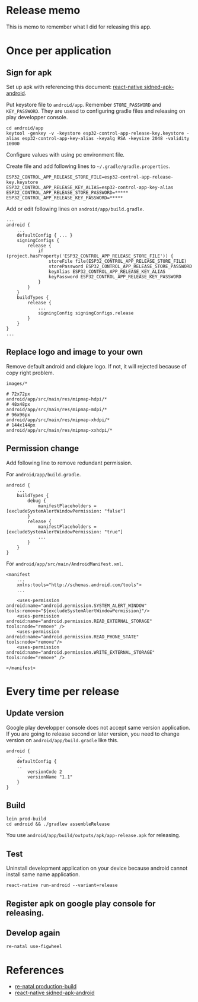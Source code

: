 # Release memo
This is memo to remember what I did for releasing this app.

# Once per application

## Sign for apk
Set up apk with referencing this document: [react-native sidned-apk-android](https://facebook.github.io/react-native/docs/signed-apk-android.html).

Put keystore file to `android/app`.
Remember `STORE_PASSWORD` and `KEY_PASSWORD`.
They are usesd to configuring gradle files and releasing on play developper console.

```
cd android/app
keytool -genkey -v -keystore esp32-control-app-release-key.keystore -alias esp32-control-app-key-alias -keyalg RSA -keysize 2048 -validity 10000
```

Configure values with using pc environment file.

Create file and add following lines to `~/.gradle/gradle.properties`.
```
ESP32_CONTROL_APP_RELEASE_STORE_FILE=esp32-control-app-release-key.keystore
ESP32_CONTROL_APP_RELEASE_KEY_ALIAS=esp32-control-app-key-alias
ESP32_CONTROL_APP_RELEASE_STORE_PASSWORD=*****
ESP32_CONTROL_APP_RELEASE_KEY_PASSWORD=*****
```

Add or edit following lines on `android/app/build.gradle`.
```
...
android {
    ...
    defaultConfig { ... }
    signingConfigs {
        release {
            if (project.hasProperty('ESP32_CONTROL_APP_RELEASE_STORE_FILE')) {
                storeFile file(ESP32_CONTROL_APP_RELEASE_STORE_FILE)
                storePassword ESP32_CONTROL_APP_RELEASE_STORE_PASSWORD
                keyAlias ESP32_CONTROL_APP_RELEASE_KEY_ALIAS
                keyPassword ESP32_CONTROL_APP_RELEASE_KEY_PASSWORD
            }
        }
    }
    buildTypes {
        release {
            ...
            signingConfig signingConfigs.release
        }
    }
}
...
```

## Replace logo and image to your own
Remove default android and clojure logo.
If not, it will rejected because of copy right problem.

```
images/*
```

```
# 72x72px
android/app/src/main/res/mipmap-hdpi/*
# 48x48px
android/app/src/main/res/mipmap-mdpi/*
# 96x96px
android/app/src/main/res/mipmap-xhdpi/*
# 144x144px
android/app/src/main/res/mipmap-xxhdpi/*
```

## Permission change

Add following line to remove redundant permission.

For `android/app/build.gradle`.
```
android {
    ...
    buildTypes {
        debug {
            manifestPlaceholders = [excludeSystemAlertWindowPermission: "false"]
        }
        release {
            manifestPlaceholders = [excludeSystemAlertWindowPermission: "true"]
            ...
        }
    }
}
```

For `android/app/src/main/AndroidManifest.xml`.

```
<manifest
    ...
    xmlns:tools="http://schemas.android.com/tools">
    ...

    <uses-permission android:name="android.permission.SYSTEM_ALERT_WINDOW" tools:remove="${excludeSystemAlertWindowPermission}"/>
    <uses-permission android:name="android.permission.READ_EXTERNAL_STORAGE" tools:node="remove" />
    <uses-permission android:name="android.permission.READ_PHONE_STATE" tools:node="remove"/>
    <uses-permission android:name="android.permission.WRITE_EXTERNAL_STORAGE" tools:node="remove" />

</manifest>
```

# Every time per release

## Update version
Google play developper console does not accept same version application.
If you are going to release second or later version, you need to change version on `android/app/build.gradle` like this.

```
android {
    ..
    defaultConfig {
    ..
        versionCode 2
        versionName "1.1"
    }
}
```

## Build

```
lein prod-build
cd android && ./gradlew assembleRelease
```

You use `android/app/build/outputs/apk/app-release.apk` for releasing.

## Test

Uninstall development application on your device because android cannot install same name application.

```
react-native run-android --variant=release
```

## Register apk on google play console for releasing.

## Develop again

```
re-natal use-figwheel
```

# References
- [re-natal production-build](https://github.com/drapanjanas/re-natal#production-build)
- [react-native sidned-apk-android](https://facebook.github.io/react-native/docs/signed-apk-android.html)

